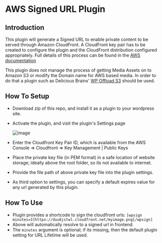 # AWS Signed URL Plugin #

## Introduction ##
This plugin will generate a Signed URL to enable private content to be served through Amazon CloudFront. A CloudFront
key pair has to be created to configure the plugin and the CloudFront distribution configured appropriately. 
Full details of this process can be found in the 
[AWS documentation](http://docs.aws.amazon.com/AmazonCloudFront/latest/DeveloperGuide/PrivateContent.html)

This plugin does not manage the process of getting Media Assets on to Amazon S3 or modify the Domain name for AWS based
media. In order to do that a plugin such as Delicious Brains' [WP Offload S3](https://wordpress.org/plugins/amazon-s3-and-cloudfront/)
should be used.


## How To Setup ##
* Download zip of this repo, and install it as a plugin to your wordpress site.
* Activate the plugin, and visit the plugin's Settings page
  
  ![image](https://github.com/coversine/wordpress-aws-signed-url/assets/12219781/78a899c2-18de-43b0-8d74-e8174f0820e7)

* Enter the Cloudfront Key Pair ID, which is available from the AWS Console => Cloudfront => Key Management | Public Keys
* Place the private key file (in PEM format) in a safe location of website storage; ideally above the root folder, so its not available to internet.
* Provide the file path of above private key file into the plugin settings.
* As third option to settings, you can specify a default expires value for any url generated by this plugin.

## How To Use ##
* Plugin provides a shortcode to sign the cloudfront urls: `[wpsign minutes=3]https://duu6jstwl.cloudfront.net/myimage.png[/wpsign]`
* Above will automatically resolve to a signed url in frontend.
* The `minutes` argument is optional; if its missing, then the default plugin setting for URL Lifetime will be used. 
